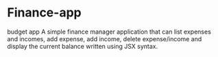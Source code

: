 # Finance-app
budget app
A simple finance manager application that can list expenses and incomes, add expense, add income, delete expense/income and display the current balance written using JSX syntax.
